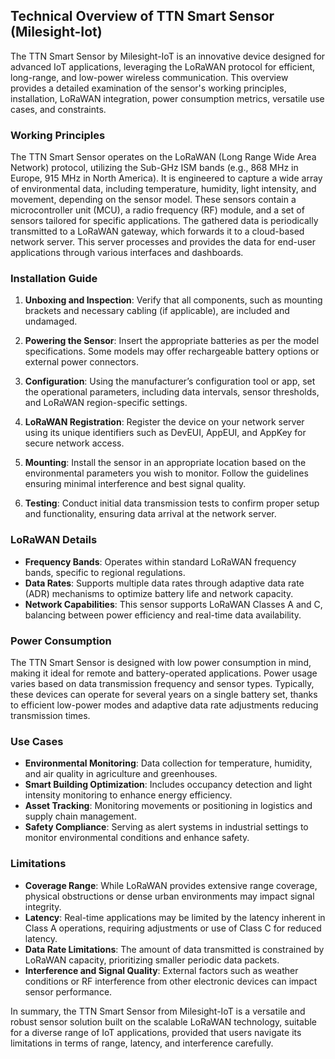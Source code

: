 ## Technical Overview of TTN Smart Sensor (Milesight-Iot)

The TTN Smart Sensor by Milesight-IoT is an innovative device designed for advanced IoT applications, leveraging the LoRaWAN protocol for efficient, long-range, and low-power wireless communication. This overview provides a detailed examination of the sensor's working principles, installation, LoRaWAN integration, power consumption metrics, versatile use cases, and constraints.

### Working Principles

The TTN Smart Sensor operates on the LoRaWAN (Long Range Wide Area Network) protocol, utilizing the Sub-GHz ISM bands (e.g., 868 MHz in Europe, 915 MHz in North America). It is engineered to capture a wide array of environmental data, including temperature, humidity, light intensity, and movement, depending on the sensor model. These sensors contain a microcontroller unit (MCU), a radio frequency (RF) module, and a set of sensors tailored for specific applications. The gathered data is periodically transmitted to a LoRaWAN gateway, which forwards it to a cloud-based network server. This server processes and provides the data for end-user applications through various interfaces and dashboards.

### Installation Guide

1. **Unboxing and Inspection**: Verify that all components, such as mounting brackets and necessary cabling (if applicable), are included and undamaged.

2. **Powering the Sensor**: Insert the appropriate batteries as per the model specifications. Some models may offer rechargeable battery options or external power connectors.

3. **Configuration**: Using the manufacturer’s configuration tool or app, set the operational parameters, including data intervals, sensor thresholds, and LoRaWAN region-specific settings. 

4. **LoRaWAN Registration**: Register the device on your network server using its unique identifiers such as DevEUI, AppEUI, and AppKey for secure network access.

5. **Mounting**: Install the sensor in an appropriate location based on the environmental parameters you wish to monitor. Follow the guidelines ensuring minimal interference and best signal quality.

6. **Testing**: Conduct initial data transmission tests to confirm proper setup and functionality, ensuring data arrival at the network server.

### LoRaWAN Details

- **Frequency Bands**: Operates within standard LoRaWAN frequency bands, specific to regional regulations.
- **Data Rates**: Supports multiple data rates through adaptive data rate (ADR) mechanisms to optimize battery life and network capacity.
- **Network Capabilities**: This sensor supports LoRaWAN Classes A and C, balancing between power efficiency and real-time data availability.

### Power Consumption

The TTN Smart Sensor is designed with low power consumption in mind, making it ideal for remote and battery-operated applications. Power usage varies based on data transmission frequency and sensor types. Typically, these devices can operate for several years on a single battery set, thanks to efficient low-power modes and adaptive data rate adjustments reducing transmission times.

### Use Cases

- **Environmental Monitoring**: Data collection for temperature, humidity, and air quality in agriculture and greenhouses.
- **Smart Building Optimization**: Includes occupancy detection and light intensity monitoring to enhance energy efficiency.
- **Asset Tracking**: Monitoring movements or positioning in logistics and supply chain management.
- **Safety Compliance**: Serving as alert systems in industrial settings to monitor environmental conditions and enhance safety.

### Limitations

- **Coverage Range**: While LoRaWAN provides extensive range coverage, physical obstructions or dense urban environments may impact signal integrity.
- **Latency**: Real-time applications may be limited by the latency inherent in Class A operations, requiring adjustments or use of Class C for reduced latency.
- **Data Rate Limitations**: The amount of data transmitted is constrained by LoRaWAN capacity, prioritizing smaller periodic data packets.
- **Interference and Signal Quality**: External factors such as weather conditions or RF interference from other electronic devices can impact sensor performance.

In summary, the TTN Smart Sensor from Milesight-IoT is a versatile and robust sensor solution built on the scalable LoRaWAN technology, suitable for a diverse range of IoT applications, provided that users navigate its limitations in terms of range, latency, and interference carefully.